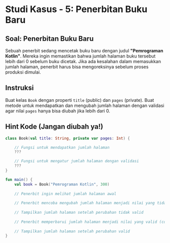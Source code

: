 
# Studi Kasus - 5: Penerbitan Buku Baru

## Soal: Penerbitan Buku Baru
Sebuah penerbit sedang mencetak buku baru dengan judul **"Pemrograman Kotlin"**. Mereka ingin memastikan bahwa jumlah halaman buku tersebut lebih dari 0 sebelum buku dicetak. Jika ada kesalahan dalam memasukkan jumlah halaman, penerbit harus bisa mengoreksinya sebelum proses produksi dimulai.

## Instruksi
Buat kelas `Book` dengan properti `title` (public) dan `pages` (private). Buat metode untuk mendapatkan dan mengubah jumlah halaman dengan validasi agar nilai `pages` hanya bisa diubah jika lebih dari 0.

## Hint Kode (Jangan diubah ya!)
```kotlin
class Book(val title: String, private var pages: Int) {

    // Fungsi untuk mendapatkan jumlah halaman
    ???

    // Fungsi untuk mengatur jumlah halaman dengan validasi
    ???
}

fun main() {
    val book = Book("Pemrograman Kotlin", 300)
    
    // Penerbit ingin melihat jumlah halaman awal
    
    // Penerbit mencoba mengubah jumlah halaman menjadi nilai yang tidak valid (contoh: -10)
    
    // Tampilkan jumlah halaman setelah perubahan tidak valid
    
    // Penerbit memperbarui jumlah halaman menjadi nilai yang valid (contoh: 350)
    
    // Tampilkan jumlah halaman setelah perubahan valid
}
```
